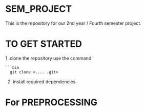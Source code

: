 # SEM_PROJECT
This is the repository for our 2nd year / Fourth semester project.

# TO GET STARTED 

1 .clone the repository
    use the command
    
    ```bin
      git clone <.... .git>

2. install required dependencies
     


# For PREPROCESSING
